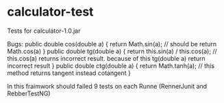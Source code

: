 # calculator-test
Tests for calculator-1.0.jar

Bugs:
public double cos(double a) {
   return Math.sin(a); // should be return Math.cos(a)
}
public double tg(double a) {
   return this.sin(a) / this.cos(a); // this.cos(a) returns incorrect result. because of this tg(double a) return incorrect result 
}
public double ctg(double a) {
    return Math.tanh(a); // this method returns tangent instead cotangent
}
  
In this fraimwork should failed 9 tests on each Runne (RennerJunit and RebberTestNG)

